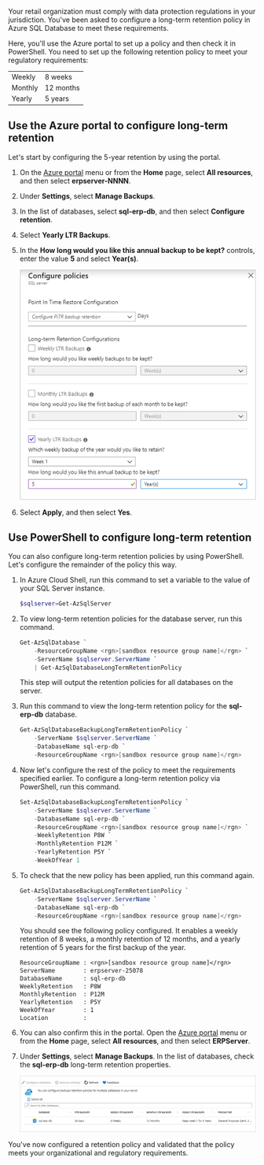 Your retail organization must comply with data protection regulations in your jurisdiction. You've been asked to configure a long-term retention policy in Azure SQL Database to meet these requirements.

Here, you'll use the Azure portal to set up a policy and then check it in PowerShell. You need to set up the following retention policy to meet your regulatory requirements:

|  |  |
|---------|---------|
| Weekly     | 8 weeks   |
| Monthly     |  12 months       |
| Yearly     |  5 years       |

## Use the Azure portal to configure long-term retention

Let's start by configuring the 5-year retention by using the portal.

1. On the [Azure portal](https://portal.azure.com/learn.docs.microsoft.com?azure-portal=true) menu or from the **Home** page, select **All resources**, and then select **erpserver-NNNN**.

1. Under **Settings**, select **Manage Backups**.

1. In the list of databases, select **sql-erp-db**, and then select **Configure retention**.

1. Select **Yearly LTR Backups**.

1. In the **How long would you like this annual backup to be kept?** controls, enter the value **5** and select **Year(s)**.

    ![Screenshot of the configure policies panel used to create a yearly retention policy](../media/5-configure-ltr-policy.png)

1. Select **Apply**, and then select **Yes**.

## Use PowerShell to configure long-term retention

You can also configure long-term retention policies by using PowerShell. Let's configure the remainder of the policy this way.

1. In Azure Cloud Shell, run this command to set a variable to the value of your SQL Server instance.

    ```powershell
    $sqlserver=Get-AzSqlServer
    ```

1. To view long-term retention policies for the database server, run this command.

    ``` powershell
    Get-AzSqlDatabase `
        -ResourceGroupName <rgn>[sandbox resource group name]</rgn> `
        -ServerName $sqlserver.ServerName `
        | Get-AzSqlDatabaseLongTermRetentionPolicy
    ```

    This step will output the retention policies for all databases on the server.

1. Run this command to view the long-term retention policy for the **sql-erp-db** database.

    ``` powershell
    Get-AzSqlDatabaseBackupLongTermRetentionPolicy `
        -ServerName $sqlserver.ServerName `
        -DatabaseName sql-erp-db `
        -ResourceGroupName <rgn>[sandbox resource group name]</rgn>
    ```

1. Now let's configure the rest of the policy to meet the requirements specified earlier. To configure a long-term retention policy via PowerShell, run this command.

    ``` powershell
    Set-AzSqlDatabaseBackupLongTermRetentionPolicy `
        -ServerName $sqlserver.ServerName `
        -DatabaseName sql-erp-db `
        -ResourceGroupName <rgn>[sandbox resource group name]</rgn> `
        -WeeklyRetention P8W `
        -MonthlyRetention P12M `
        -YearlyRetention P5Y `
        -WeekOfYear 1
    ```

1. To check that the new policy has been applied, run this command again.

    ```powerShell
    Get-AzSqlDatabaseBackupLongTermRetentionPolicy `
        -ServerName $sqlserver.ServerName `
        -DatabaseName sql-erp-db `
        -ResourceGroupName <rgn>[sandbox resource group name]</rgn>
    ```

    You should see the following policy configured. It enables a weekly retention of 8 weeks, a monthly retention of 12 months, and a yearly retention of 5 years for the first backup of the year.

    ```output
    ResourceGroupName : <rgn>[sandbox resource group name]</rgn>
    ServerName        : erpserver-25078
    DatabaseName      : sql-erp-db
    WeeklyRetention   : P8W
    MonthlyRetention  : P12M
    YearlyRetention   : P5Y
    WeekOfYear        : 1
    Location          :
    ```

1. You can also confirm this in the portal. Open the [Azure portal](https://portal.azure.com/learn.docs.microsoft.com?azure-portal=true) menu or from the **Home** page, select **All resources**, and then select **ERPServer**.

1. Under **Settings**, select **Manage Backups**. In the list of databases, check the **sql-erp-db** long-term retention properties.

   ![Screenshot of completed long-term retention policy settings](../media/5-completed-ltr-settings.png)

You've now configured a retention policy and validated that the policy meets your organizational and regulatory requirements.
